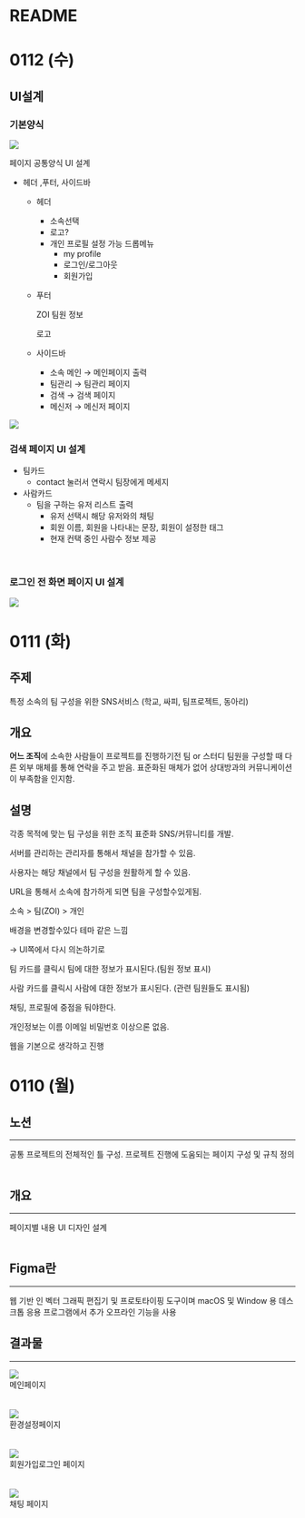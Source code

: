 # README





# 0112 (수)

## UI설계

### 기본양식

<img src="../UI_design/recentDesign/baseDesign.png">

페이지 공통양식 UI 설계 <br>
- 헤더 ,푸터, 사이드바
    - 헤더
        - 소속선택
        - 로고?
        - 개인 프로필 설정 가능 드롭메뉴
            - my profile
            - 로그인/로그아웃
            - 회원가입
    - 푸터

        ZOI 팀원 정보
        
        로고
        
    - 사이드바
        - 소속 메인 → 메인페이지 출력
        - 팀관리 → 팀관리 페이지
        - 검색 → 검색 페이지
        - 메신저 → 메신저 페이지


<img src="../UI_design/recentDesign/Search.png">

### 검색 페이지 UI 설계<br>

- 팀카드
    - contact 눌러서 연락시 팀장에게 메세지
- 사람카드
    - 팀을 구하는 유저 리스트 출력
        - 유저 선택시 해당 유저와의 채팅
        - 회원 이름, 회원을 나타내는 문장, 회원이 설정한 태그
        - 현재 컨택 중인 사람수 정보 제공

<br>

### 로그인 전 화면 페이지 UI 설계<br>

<img src="../UI_design/recentDesign/beforeLogin.png">



# 0111 (화)


## 주제

특정 소속의 팀 구성을 위한 SNS서비스 (학교, 싸피, 팀프로젝트, 동아리)

## 개요

**어느 조직**에 소속한 사람들이 프로젝트를 진행하기전 팀 or 스터디 팀원을 구성할 때 다른 외부 매체를 통해 연락을 주고 받음. 표준화된 매체가 없어 상대방과의 커뮤니케이션이 부족함을 인지함.


## 설명

각종 목적에 맞는 팀 구성을 위한 조직 표준화 SNS/커뮤니티를 개발. 

서버를 관리하는 관리자를 통해서 채널을 참가할 수 있음.

사용자는 해당 채널에서 팀 구성을 원활하게 할 수 있음.

URL을 통해서 소속에 참가하게 되면 팀을 구성할수있게됨.

소속 > 팀(ZOI) > 개인

배경을 변경할수있다 테마 같은 느낌

→ UI쪽에서 다시 의논하기로

팀 카드를 클릭시 팀에 대한 정보가 표시된다.(팀원 정보 표시)

사람 카드를 클릭시 사람에 대한 정보가 표시된다. (관련 팀원들도 표시됨)

채팅, 프로필에 중점을 둬야한다.

개인정보는 이름 이메일 비밀번호 이상으론 없음.

웹을 기본으로 생각하고 진행


# 0110 (월)


## 노션
<hr>
공통 프로젝트의 전체적인 틀 구성. 프로젝트 진행에 도움되는 페이지 구성 및 규칙 정의

<br>
<br>


## 개요
<hr>
페이지별 내용 UI 디자인 설계
<br><br>

## Figma란
<hr>
웹 기반 인 벡터 그래픽 편집기 및 프로토타이핑 도구이며 macOS 및 Window 용 데스크톱 응용 프로그램에서 추가 오프라인 기능을 사용

<br>


## 결과물
<hr>
 
<img src="../UI_design/Main.png" width="">
<br>메인페이지<br><br><br>
<img src="../UI_design/Setting.png" width="">
<br>환경설정페이지<br><br><br>
<img src="../UI_design/signup_login.png" width="">
<br>회원가입로그인 페이지<br><br><br>
<img src="../UI_design/Messanger_chat.png" width="">
<br>채팅 페이지<br><br><br>


